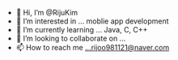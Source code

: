 - 👋 Hi, I’m @RijuKim
- 👀 I’m interested in ... moblie app development
- 🌱 I’m currently learning ... Java, C, C++
- 💞️ I’m looking to collaborate on ...
- 📫 How to reach me ...rijoo981121@naver.com

<!---
RijuKim/RijuKim is a ✨ special ✨ repository because its `README.md` (this file) appears on your GitHub profile.
You can click the Preview link to take a look at your changes.
--->
